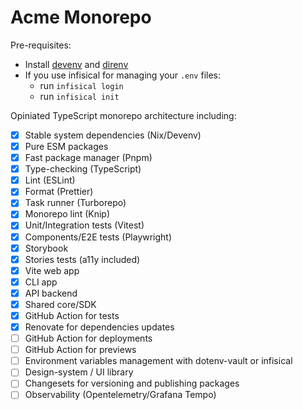 # Acme Monorepo

Pre-requisites:

- Install [devenv](https://devenv.sh/getting-started/) and [direnv](https://devenv.sh/automatic-shell-activation/)
- If you use infisical for managing your `.env` files:
  - run `infisical login`
  - run `infisical init`

Opiniated TypeScript monorepo architecture including:

- [x] Stable system dependencies (Nix/Devenv)
- [x] Pure ESM packages
- [x] Fast package manager (Pnpm)
- [x] Type-checking (TypeScript)
- [x] Lint (ESLint)
- [x] Format (Prettier)
- [x] Task runner (Turborepo)
- [x] Monorepo lint (Knip)
- [x] Unit/Integration tests (Vitest)
- [x] Components/E2E tests (Playwright)
- [x] Storybook
- [x] Stories tests (a11y included)
- [x] Vite web app
- [x] CLI app
- [x] API backend
- [x] Shared core/SDK
- [x] GitHub Action for tests
- [x] Renovate for dependencies updates
- [ ] GitHub Action for deployments
- [ ] GitHub Action for previews
- [ ] Environment variables management with dotenv-vault or infisical
- [ ] Design-system / UI library
- [ ] Changesets for versioning and publishing packages
- [ ] Observability (Opentelemetry/Grafana Tempo)